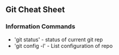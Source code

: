 ## Git Cheat Sheet

### Information Commands
* 'git status' - status of current git rep
* 'git config -l' - List configuration of repo

